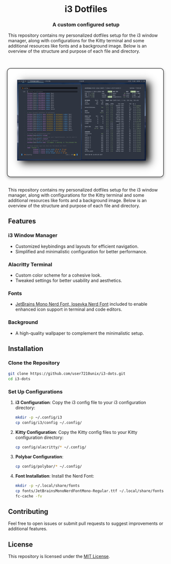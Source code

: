 <div align="center">

# i3 Dotfiles
### A custom configured setup 

<div align="left">


This repository contains my personalized dotfiles setup for the i3 window manager, along with configurations for the Kitty terminal and some additional resources like fonts and a background image. Below is an overview of the structure and purpose of each file and directory.


<img src="background/i3-showcase.png" align="right" alt=" Preview" width="1050" style="display: block; margin: 32px auto; border: 2px solid #555; border-radius: 12px; box-shadow: 0 4px 10px rgba(0, 0, 0, 0.3);">


This repository contains my personalized dotfiles setup for the i3 window manager, along with configurations for the Kitty terminal and some additional resources like fonts and a background image. Below is an overview of the structure and purpose of each file and directory.

## Features

### i3 Window Manager

* Customized keybindings and layouts for efficient navigation.
* Simplified and minimalistic configuration for better performance.

### Alacritty Terminal

* Custom color scheme for a cohesive look.
* Tweaked settings for better usability and aesthetics.

### Fonts

* [JetBrains Mono Nerd Font, Iosevka Nerd Font](https://www.nerdfonts.com/) included to enable enhanced icon support in terminal and code editors.

### Background

* A high-quality wallpaper to complement the minimalistic setup.

## Installation

### Clone the Repository

```bash
git clone https://github.com/user7210unix/i3-dots.git
cd i3-dots
```

### Set Up Configurations

1. **i3 Configuration**:
   Copy the i3 config file to your i3 configuration directory:

   ```bash
   mkdir -p ~/.config/i3
   cp config/i3/config ~/.config/
   ```

2. **Kitty Configuration**:
   Copy the Kitty config files to your Kitty configuration directory:

   ```bash
   cp config/alacritty/* ~/.config/
    ```

3. **Polybar Configuration**:

   ```bash
   cp config/polybar/* ~/.config/
   ```

4. **Font Installation**:
   Install the Nerd Font:

   ```bash
   mkdir -p ~/.local/share/fonts
   cp fonts/JetBrainsMonoNerdFontMono-Regular.ttf ~/.local/share/fonts/
   fc-cache -fv
   ```

## Contributing

Feel free to open issues or submit pull requests to suggest improvements or additional features.

## License

This repository is licensed under the [MIT License](LICENSE).

